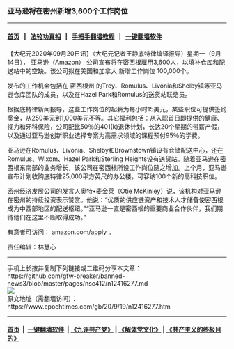 ### 亚马逊将在密州新增3,600个工作岗位 
------------------------

#### [首页](https://github.com/gfw-breaker/banned-news3/blob/master/README.md) &nbsp;&nbsp;|&nbsp;&nbsp; [法轮功真相](https://github.com/begood0513/basic/blob/master/README.md)  &nbsp;&nbsp;|&nbsp;&nbsp; [手把手翻墙教程](https://github.com/gfw-breaker/guides/wiki)  &nbsp;&nbsp;|&nbsp;&nbsp; [一键翻墙软件](https://github.com/gfw-breaker/nogfw/blob/master/README.md)  



<div><p>
 【大纪元2020年09月20日讯】（大纪元记者王静底特律编译报导）星期一（9月14日），
 <ok href="https://www.epochtimes.com/gb/tag/%E4%BA%9A%E9%A9%AC%E9%80%8A%EF%BC%88amazon%EF%BC%89.html">
  亚马逊（Amazon）
 </ok>
 公司宣布将在密西根雇用3,600人，以填补仓库和配送站中的空缺。该公司拟在美国和加拿大
 <ok href="https://www.epochtimes.com/gb/tag/%E6%96%B0%E5%A2%9E%E5%B7%A5%E4%BD%9C%E5%B2%97%E4%BD%8D.html">
  新增工作岗位
 </ok>
 100,000个。
</p>
<p>
 发布的工作机会包括在
 <ok href="https://www.epochtimes.com/gb/tag/%E5%AF%86%E8%A5%BF%E6%A0%B9%E5%B7%9E.html">
  密西根州
 </ok>
 的Troy、Romulus、Livonia和Shelby镇等亚马逊仓库团队的成员，以及在Hazel Park和Romulus的送货站联络员。
</p>
<p>
 根据底特律新闻报导，这些工作岗位的起薪为每小时15美元，某些职位可提供签约奖金，从250美元到1,000美元不等。其它福利包括：从入职首日即提供的健康、视力和牙科保险，公司配比50％的401(k)退休计划，长达20个星期的带薪产假，以及通过亚马逊创新职业选择专案为高需求领域的课程预付95％的学费。
</p>
<p>
 亚马逊在Romulus、Livonia、Shelby和Brownstown镇设有仓储配送中心，还在Romulus、Wixom、Hazel Park和Sterling Heights设有送货站。随着亚马逊在密西根东南部的业务增长，该公司在密西根所设工作岗位随之增加。上个月，亚马逊宣布计划收购底特律25,000平方英尺的办公楼，可容纳100个新的高科技职位。
</p>
<p>
 密州经济发展公司的发言人奥特•麦金莱（Otie McKinley）说，该机构对亚马逊在密州的持续投资表示赞赏。他说：“优质的供应链资产和技术人才储备使密西根成为中西部地区的配送枢纽。”“亚马逊一直是密西根的重要商业合作伙伴，我们期待他们在这里不断取得成功。”
</p>
<p>
 有意者可访问：
 <ok href="http://amazon.com/apply">
  amazon.com/apply
 </ok>
 。
</p>
<p>
 责任编辑：林慧心
</p>
</div>
<hr/>
手机上长按并复制下列链接或二维码分享本文章：<br/>
https://github.com/gfw-breaker/banned-news3/blob/master/pages/nsc412/n12416277.md <br/>
<a href='https://github.com/gfw-breaker/banned-news3/blob/master/pages/nsc412/n12416277.md'><img src='https://github.com/gfw-breaker/banned-news3/blob/master/pages/nsc412/n12416277.md.png'/></a> <br/>
原文地址（需翻墙访问）：https://www.epochtimes.com/gb/20/9/19/n12416277.htm


------------------------
#### [首页](https://github.com/gfw-breaker/banned-news3/blob/master/README.md) &nbsp;|&nbsp; [一键翻墙软件](https://github.com/gfw-breaker/nogfw/blob/master/README.md) &nbsp;| [《九评共产党》](https://github.com/gfw-breaker/9ping.md/blob/master/README.md#九评之一评共产党是什么) | [《解体党文化》](https://github.com/gfw-breaker/jtdwh.md/blob/master/README.md) | [《共产主义的终极目的》](https://github.com/gfw-breaker/gczydzjmd.md/blob/master/README.md)


<img src='http://gfw-breaker.win/banned-news3/pages/nsc412/n12416277.md' width='0px' height='0px'/>